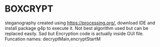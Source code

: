 # BOXCRYPT
steganography
created using https://processing.org/, download IDE and install package g4p to execute it.
Not best algorithm used but can be replaced easily. Sad but Encryption code is actually inside GUI file. Funcation names: decryptMain,encryptStartM

